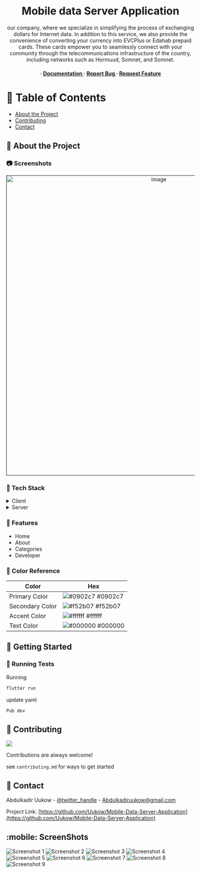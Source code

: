 
<div align='center'>

<h1>Mobile data Server Application</h1>
<p>our company, where we specialize in simplifying the process of exchanging dollars for Internet data. In addition to this service, we also provide the convenience of converting your currency into EVCPlus or Edahab prepaid cards. These cards empower you to seamlessly connect with your community through the telecommunications infrastructure of the country, including networks such as Hormuud, Somnet, and Somnet.</p>

<h4> <span> · </span> <a href="https://github.com/uukow/Mobile data server Server/blob/master/README.md"> Documentation </a> <span> · </span> <a href="https://github.com/uukow/Mobile data server Server/issues"> Report Bug </a> <span> · </span> <a href="https://github.com/uukow/Mobile data server Server/issues"> Request Feature </a> </h4>


</div>

# :notebook_with_decorative_cover: Table of Contents

- [About the Project](#star2-about-the-project)
- [Contributing](#wave-contributing)
- [Contact](#handshake-contact)


## :star2: About the Project

### :camera: Screenshots
<div align="center"> <a href=""><img src="https://drive.google.com/drive/folders/1I-dfMiPWgcIvUQYUWuVKlsCinEBzaf_g?usp=drive_link" alt='image' width='800'/></a> </div>


### :space_invader: Tech Stack
<details> <summary>Client</summary> <ul>
<li><a href="">Flutter</a></li>
</ul> </details>
<details> <summary>Server</summary> <ul>
<li><a href="">Dart</a></li>
</ul> </details>

### :dart: Features
- Home
- About
- Categories
- Developer


### :art: Color Reference
| Color | Hex |
| --------------- | ---------------------------------------------------------------- |
| Primary Color | ![#0902c7](https://via.placeholder.com/10/0902c7?text=+) #0902c7 |
| Secondary Color | ![#f52b07](https://via.placeholder.com/10/f52b07?text=+) #f52b07 |
| Accent Color | ![#ffffff](https://via.placeholder.com/10/ffffff?text=+) #ffffff |
| Text Color | ![#000000](https://via.placeholder.com/10/000000?text=+) #000000 |

## :toolbox: Getting Started

### :test_tube: Running Tests

Running
```bash
flutter run
```
update yaml
```bash
Pub dev
```


## :wave: Contributing

<a href="https://github.com/Uukow/Mobile-Data-Server-Application/graphs/contributors"> <img src="https://contrib.rocks/image?repo=Louis3797/awesome-readme-template" /> </a>

Contributions are always welcome!

see `contributing.md` for ways to get started

## :handshake: Contact

Abdulkadir Uukow - [@twitter_handle](https://twitter.com/abdulkadiruukow) - Abdulkadiruukow@gmail.com

Project Link: [https://github.com/Uukow/Mobile-Data-Server-Application](https://github.com/Uukow/Mobile-Data-Server-Application)


## :mobile: ScreenShots


![Screenshot 1](screenshots/1.jpg)
![Screenshot 2](screenshots/2.jpg)
![Screenshot 3](screenshots/3.jpg)
![Screenshot 4](screenshots/4.jpg)
![Screenshot 5](screenshots/5.jpg)
![Screenshot 6](screenshots/6.jpg)
![Screenshot 7](screenshots/7.jpg)
![Screenshot 8](screenshots/8.jpg)
![Screenshot 9](screenshots/9.jpg)
